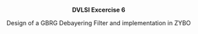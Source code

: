 <p align="center"><strong>DVLSI Excercise 6</strong></p> 
<p align="center">Design of a GBRG Debayering Filter and implementation in ZYBO</p>
